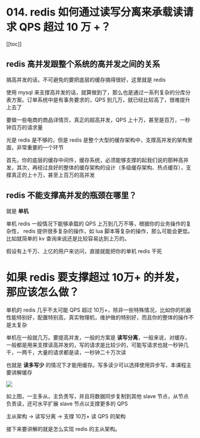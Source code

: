 # 014. redis 如何通过读写分离来承载读请求 QPS 超过 10 万 +？
[[toc]]

## redis 高并发跟整个系统的高并发之间的关系
搞高并发的话，不可避免的要把底层的缓存搞得很好，这里就是 redis

使用 mysql 来支撑高并发的话，就算做到了，那么也是通过一系列复杂的分库分表方案。订单系统中是有事务要求的，QPS 到几万，就已经比较高了，很难提升上去了

要做一些电商的商品详情页，真正的超高并发，QPS 上十万，甚至是百万，一秒钟百万的请求量

光是 redis 是不够的，但是 redis 是整个大型的缓存架构中，支撑高并发的架构里面，非常重要的一个环节

首先，你的底层的缓存中间件，缓存系统，必须能够支撑的起我们说的那种高并发，其次，再经过良好的整体的缓存架构的设计（多级缓存架构、热点缓存），支撑真正的上十万，甚至上百万的高并发

## redis 不能支撑高并发的瓶颈在哪里？

就是 **单机**

单机 redis 一般情况下能够承载的 QPS 上万到几万不等，根据你的业务操作的复杂性，
redis 提供很多复杂的操作，如 lua 脚本等复杂的操作，那么可能会更低。
比如就简单的 kv 查询来说还是比较容易达到上万的。

假设有上千万、上亿的用户来访问，直接就能把你的单机 redis 干死

# 如果 redis 要支撑超过 10万+ 的并发，那应该怎么做？

单机的 redis 几乎不太可能 QPS 超过 10万+，除非一些特殊情况，比如你的机器性能特别好，配置特别高，真实物理机，维护做的特别好，而且你的整体的操作不是太复杂

单机在一般就几万。要提高并发，一般的方案是 **读写分离**，一般来说，对缓存，一般都是用来支撑读高并发的，写的请求是比较少的，可能写请求也就一秒钟几千，一两千，大量的请求都是读，一秒钟二十万次读

也就是 **读多写少** 的情况下才能用缓存。写多读少可以选择使用异步写，本课程主要讲解缓存

![](https://txxs.github.io/pic/record/cache-pdp/markdown-img-paste-20190321221551803.png)

如上图，一主多从，主负责写，并且将数据同步复制到其他 slave 节点，从节点负责读，还可水平扩展 slave 节点以支撑更多的 QPS

主从架构 -> 读写分离 -> 支撑 10万+ 读 QPS 的架构

接下来要讲解的就是怎么实现 redis 的主从架构。
